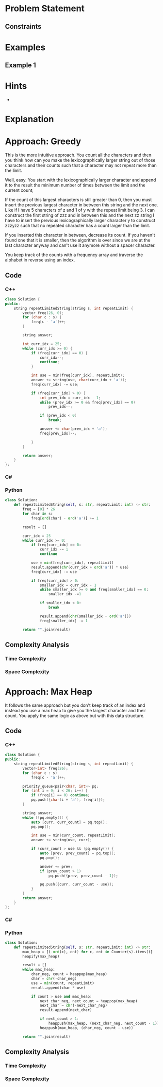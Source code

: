 # Problem Statement

## Constraints

# Examples
## Example 1
# Hints
- 
# Explanation

# Approach: Greedy
This is the more intuitive approach.
You count all the characters and then you think how can you make the lexicographically larger string out of those characters and their counts such that a character may not repeat more than the limit.

Well, easy. You start with the lexicographically larger character and append it to the result the minimum number of times between the limit and the current count;

If the count of this largest characters is still greater than 0, then you must insert the previous largest character in between this string and the next one. Like if I have 5 characters of z and 1 of y with the repeat limit being 3. I can construct the first string of zzz and in between this and the next zz string I have to insert the previous lexicographically larger character y to construct zzzyzz such that no repeated character has a count larger than the limit.

If you inserted this character in between, decrease its count. If you haven't found one that it is smaller, then the algorithm is over since we are at the last character anyway and can't use it anymore without a spacer character.

You keep track of the counts with a frequency array and traverse the alphabet in reverse using an index.
## Code
### C++
```cpp
class Solution {
public:
    string repeatLimitedString(string s, int repeatLimit) {
        vector freq(26, 0);
        for (char c : s) {
            freq[c - 'a']++;
        }

        string answer;

        int curr_idx = 25;
        while (curr_idx >= 0) {
            if (freq[curr_idx] == 0) {
                curr_idx--;
                continue;
            }

            int use = min(freq[curr_idx], repeatLimit);
            answer += string(use, char(curr_idx + 'a'));
            freq[curr_idx] -= use;

            if (freq[curr_idx] > 0) {
                int prev_idx = curr_idx - 1;
                while (prev_idx >= 0 && freq[prev_idx] == 0)
                    prev_idx--;

                if (prev_idx < 0)
                    break;

                answer += char(prev_idx + 'a');
                freq[prev_idx]--;

            }
        }

        return answer;
    }
};
```
### C\#
### Python
```python
class Solution:
    def repeatLimitedString(self, s: str, repeatLimit: int) -> str:
        freq = [0] * 26
        for char in s:
            freq[ord(char) - ord('a')] += 1

        result = []

        curr_idx = 25
        while curr_idx >= 0:
            if freq[curr_idx] == 0:
                curr_idx -= 1
                continue

            use = min(freq[curr_idx], repeatLimit)
            result.append(chr(curr_idx + ord('a')) * use)
            freq[curr_idx] -= use

            if freq[curr_idx] > 0:
                smaller_idx = curr_idx - 1
                while smaller_idx >= 0 and freq[smaller_idx] == 0:
                    smaller_idx -=1

                if smaller_idx < 0:
                    break

                result.append(chr(smaller_idx + ord('a')))
                freq[smaller_idx] -= 1

        return "".join(result)
```
## Complexity Analysis
### Time Complexity

### Space Complexity
# Approach: Max Heap
It follows the same approach but you don't keep track of an index and instead you use a max heap to give you the largest character and their count. You apply the same logic as above but with this data structure.
## Code
### C++
```cpp
class Solution {
public:
    string repeatLimitedString(string s, int repeatLimit) {
        vector<int> freq(26);
        for (char c : s)
            freq[c - 'a']++;

        priority_queue<pair<char, int>> pq;
        for (int i = 0; i < 26; i++) {
            if (freq[i] == 0) continue;
            pq.push({char(i + 'a'), freq[i]});
        }

        string answer;
        while (!pq.empty()) {
            auto [curr, curr_count] = pq.top();
            pq.pop();

            int use = min(curr_count, repeatLimit);
            answer += string(use, curr);

            if (curr_count > use && !pq.empty()) {
                auto [prev, prev_count] = pq.top();
                pq.pop();

                answer += prev;
                if (prev_count > 1) 
                    pq.push({prev, prev_count - 1});

                pq.push({curr, curr_count - use});
            }
        }
        return answer;
    }
};
```
### C\#
### Python
```python
class Solution:
    def repeatLimitedString(self, s: str, repeatLimit: int) -> str:
        max_heap = [(-ord(c), cnt) for c, cnt in Counter(s).items()]
        heapify(max_heap)

        result = []
        while max_heap:
            char_neg, count = heappop(max_heap)
            char = chr(-char_neg)
            use = min(count, repeatLimit)
            result.append(char * use)

            if count > use and max_heap:
                next_char_neg, next_count = heappop(max_heap)
                next_char = chr(-next_char_neg)
                result.append(next_char)

                if next_count > 1:
                    heappush(max_heap, (next_char_neg, next_count - 1))
                heappush(max_heap, (char_neg, count - use))

        return "".join(result)
```
## Complexity Analysis
### Time Complexity

### Space Complexity